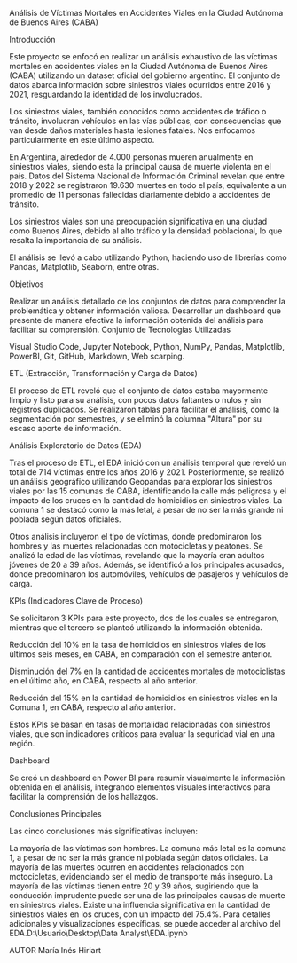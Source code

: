 Análisis de Víctimas Mortales en Accidentes Viales en la Ciudad Autónoma de Buenos Aires (CABA)

Introducción

Este proyecto se enfocó en realizar un análisis exhaustivo de las víctimas mortales en accidentes viales en la Ciudad Autónoma de Buenos Aires (CABA) utilizando un dataset oficial del gobierno argentino. El conjunto de datos abarca información sobre siniestros viales ocurridos entre 2016 y 2021, resguardando la identidad de los involucrados.

Los siniestros viales, también conocidos como accidentes de tráfico o tránsito, involucran vehículos en las vías públicas, con consecuencias que van desde daños materiales hasta lesiones fatales. Nos enfocamos particularmente en este último aspecto.

En Argentina, alrededor de 4.000 personas mueren anualmente en siniestros viales, siendo esta la principal causa de muerte violenta en el país. Datos del Sistema Nacional de Información Criminal revelan que entre 2018 y 2022 se registraron 19.630 muertes en todo el país, equivalente a un promedio de 11 personas fallecidas diariamente debido a accidentes de tránsito.

Los siniestros viales son una preocupación significativa en una ciudad como Buenos Aires, debido al alto tráfico y la densidad poblacional, lo que resalta la importancia de su análisis.

El análisis se llevó a cabo utilizando Python, haciendo uso de librerías como Pandas, Matplotlib, Seaborn, entre otras.

Objetivos

Realizar un análisis detallado de los conjuntos de datos para comprender la problemática y obtener información valiosa.
Desarrollar un dashboard que presente de manera efectiva la información obtenida del análisis para facilitar su comprensión.
Conjunto de Tecnologías Utilizadas

Visual Studio Code, Jupyter Notebook, Python, NumPy, Pandas, Matplotlib, PowerBI, Git, GitHub, Markdown, Web scarping.

ETL (Extracción, Transformación y Carga de Datos)

El proceso de ETL reveló que el conjunto de datos estaba mayormente limpio y listo para su análisis, con pocos datos faltantes o nulos y sin registros duplicados. Se realizaron tablas para facilitar el análisis, como la segmentación por semestres, y se eliminó la columna "Altura" por su escaso aporte de información.

Análisis Exploratorio de Datos (EDA)

Tras el proceso de ETL, el EDA inició con un análisis temporal que reveló un total de 714 víctimas entre los años 2016 y 2021. Posteriormente, se realizó un análisis geográfico utilizando Geopandas para explorar los siniestros viales por las 15 comunas de CABA, identificando la calle más peligrosa y el impacto de los cruces en la cantidad de homicidios en siniestros viales. La comuna 1 se destacó como la más letal, a pesar de no ser la más grande ni poblada según datos oficiales.

Otros análisis incluyeron el tipo de víctimas, donde predominaron los hombres y las muertes relacionadas con motocicletas y peatones. Se analizó la edad de las víctimas, revelando que la mayoría eran adultos jóvenes de 20 a 39 años. Además, se identificó a los principales acusados, donde predominaron los automóviles, vehículos de pasajeros y vehículos de carga.

KPIs (Indicadores Clave de Proceso)

Se solicitaron 3 KPIs para este proyecto, dos de los cuales se entregaron, mientras que el tercero se planteó utilizando la información obtenida.

Reducción del 10% en la tasa de homicidios en siniestros viales de los últimos seis meses, en CABA, en comparación con el semestre anterior.

Disminución del 7% en la cantidad de accidentes mortales de motociclistas en el último año, en CABA, respecto al año anterior.

Reducción del 15% en la cantidad de homicidios en siniestros viales en la Comuna 1, en CABA, respecto al año anterior.

Estos KPIs se basan en tasas de mortalidad relacionadas con siniestros viales, que son indicadores críticos para evaluar la seguridad vial en una región.

Dashboard

Se creó un dashboard en Power BI para resumir visualmente la información obtenida en el análisis, integrando elementos visuales interactivos para facilitar la comprensión de los hallazgos.

Conclusiones Principales

Las cinco conclusiones más significativas incluyen:

La mayoría de las víctimas son hombres.
La comuna más letal es la comuna 1, a pesar de no ser la más grande ni poblada según datos oficiales.
La mayoría de las muertes ocurren en accidentes relacionados con motocicletas, evidenciando ser el medio de transporte más inseguro.
La mayoría de las víctimas tienen entre 20 y 39 años, sugiriendo que la conducción imprudente puede ser una de las principales causas de muerte en siniestros viales.
Existe una influencia significativa en la cantidad de siniestros viales en los cruces, con un impacto del 75.4%.
Para detalles adicionales y visualizaciones específicas, se puede acceder al archivo del EDA.D:\Usuario\Desktop\Data Analyst\EDA.ipynb

AUTOR María Inés Hiriart 